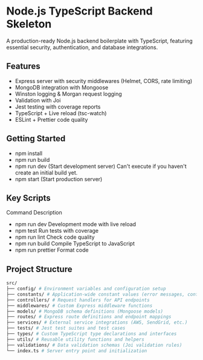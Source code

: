 # Node.js TypeScript Backend Skeleton

A production-ready Node.js backend boilerplate with TypeScript, featuring essential security, authentication, and database integrations.

## Features

- Express server with security middlewares (Helmet, CORS, rate limiting)
- MongoDB integration with Mongoose
- Winston logging & Morgan request logging
- Validation with Joi
- Jest testing with coverage reports
- TypeScript + Live reload (tsc-watch)
- ESLint + Prettier code quality

## Getting Started

- npm install
- npm run build
- npm run dev (Start development server) Can't execute if you haven't create an initial build yet.
- npm start (Start production server)

## Key Scripts

Command Description

- npm run dev Development mode with live reload
- npm test Run tests with coverage
- npm run lint Check code quality
- npm run build Compile TypeScript to JavaScript
- npm run prettier Format code

## Project Structure

```bash
src/
├── config/ # Environment variables and configuration setup
├── constants/ # Application-wide constant values (error messages, config values)
├── controllers/ # Request handlers for API endpoints
├── middlewares/ # Custom Express middleware functions
├── models/ # MongoDB schema definitions (Mongoose models)
├── routes/ # Express route definitions and endpoint mappings
├── services/ # External service integrations (AWS, SendGrid, etc.)
├── tests/ # Jest test suites and test cases
├── types/ # Custom TypeScript type declarations and interfaces
├── utils/ # Reusable utility functions and helpers
├── validations/ # Data validation schemas (Joi validation rules)
└── index.ts # Server entry point and initialization
```
